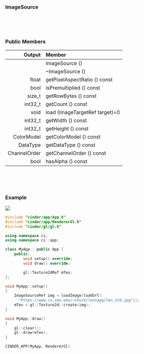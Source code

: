 ### ImageSource

<br>
<br>
<br>

### Public Members

| Output         | Member
|---------------:|:---------------|
|                | ImageSource ()
|                | ~ImageSource ()
| float          | getPixelAspectRatio () const
| bool           | isPremultiplied () const
| size_t | getRowBytes () const 
| int32_t | getCount () const
| void | load (ImageTargetRef target)=0
| int32_t | getWidth () const
| int32_t | getHeight () const
| ColorModel | getColorModel () const
| DataType | getDataType () const
| ChannelOrder | getChannelOrder () const
| bool | hasAlpha () const

<br>
<br>
<br>

### Example

![](https://cloud.githubusercontent.com/assets/2152766/14061326/7fc3a5f8-f375-11e5-89c8-c0e1680cf2ad.png)

```cpp
#include "cinder/app/App.h"
#include "cinder/app/RendererGl.h"
#include "cinder/gl/gl.h"

using namespace ci;
using namespace ci::app;

class MyApp : public App {
    public:
        void setup() override;
        void draw() override;

        gl::Texture2dRef mTex;
};

void MyApp::setup()
{
    ImageSourceRef img = loadImage(loadUrl(
      "https://www.cs.cmu.edu/~chuck/lennapg/len_std.jpg"));
    mTex = gl::Texture2d::create(img);
}

void MyApp::draw()
{
    gl::clear();
    gl::draw(mTex);
}

CINDER_APP(MyApp, RendererGl)
```